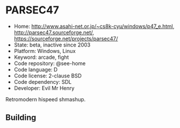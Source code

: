 # PARSEC47

- Home: http://www.asahi-net.or.jp/~cs8k-cyu/windows/p47_e.html, http://parsec47.sourceforge.net/, https://sourceforge.net/projects/parsec47/
- State: beta, inactive since 2003
- Platform: Windows, Linux
- Keyword: arcade, fight
- Code repository: @see-home
- Code language: D
- Code license: 2-clause BSD
- Code dependency: SDL
- Developer: Evil Mr Henry

Retromodern hispeed shmashup.

## Building
